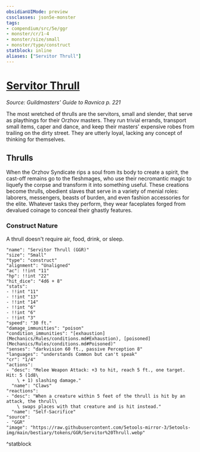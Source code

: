 ```yaml
---
obsidianUIMode: preview
cssclasses: json5e-monster
tags:
- compendium/src/5e/ggr
- monster/cr/1-4
- monster/size/small
- monster/type/construct
statblock: inline
aliases: ["Servitor Thrull"]
---
```

# [Servitor Thrull](Mechanics\bestiary\construct/servitor-thrull-ggr.md)
*Source: Guildmasters' Guide to Ravnica p. 221*  

The most wretched of thrulls are the servitors, small and slender, that serve as playthings for their Orzhov masters. They run trivial errands, transport small items, caper and dance, and keep their masters' expensive robes from trailing on the dirty street. They are utterly loyal, lacking any concept of thinking for themselves.

## Thrulls

When the Orzhov Syndicate rips a soul from its body to create a spirit, the cast-off remains go to the fleshmages, who use their necromantic magic to liquefy the corpse and transform it into something useful. These creations become thrulls, obedient slaves that serve in a variety of menial roles: laborers, messengers, beasts of burden, and even fashion accessories for the elite. Whatever tasks they perform, they wear faceplates forged from devalued coinage to conceal their ghastly features.

### Construct Nature

A thrull doesn't require air, food, drink, or sleep.

```statblock
"name": "Servitor Thrull (GGR)"
"size": "Small"
"type": "construct"
"alignment": "Unaligned"
"ac": !!int "11"
"hp": !!int "22"
"hit_dice": "4d6 + 8"
"stats":
- !!int "11"
- !!int "13"
- !!int "14"
- !!int "6"
- !!int "6"
- !!int "3"
"speed": "30 ft."
"damage_immunities": "poison"
"condition_immunities": "[exhaustion](Mechanics/Rules/conditions.md#Exhaustion), [poisoned](Mechanics/Rules/conditions.md#Poisoned)"
"senses": "darkvision 60 ft., passive Perception 8"
"languages": "understands Common but can't speak"
"cr": "1/4"
"actions":
- "desc": "Melee Weapon Attack: +3 to hit, reach 5 ft., one target. Hit: 5 (1d8\
    \ + 1) slashing damage."
  "name": "Claws"
"reactions":
- "desc": "When a creature within 5 feet of the thrull is hit by an attack, the thrull\
    \ swaps places with that creature and is hit instead."
  "name": "Self-Sacrifice"
"source":
- "GGR"
"image": "https://raw.githubusercontent.com/5etools-mirror-3/5etools-img/main/bestiary/tokens/GGR/Servitor%20Thrull.webp"
```
^statblock